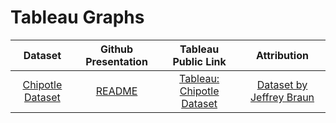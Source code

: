 # Tableau Graphs


|   Dataset   |   Github Presentation |  Tableau Public Link  |   Attribution   |  
|:--------------:|:-------------:|:-------------:|:-----------:|
|[Chipotle Dataset](https://github.com/jbrdge/TableauProjects/blob/master/Datasources/Chipotle/chipotle_stores.xlsx)|[README](https://github.com/jbrdge/TableauProjects/blob/master/Datasources/Chipotle/)|[Tableau: Chipotle Dataset](https://public.tableau.com/profile/jacob.breckenridge#!/vizhome/ChipotleDataset/Sheet1)|[Dataset by Jeffrey Braun](https://www.kaggle.com/jeffreybraun/chipotle-locations?select=chipotle_stores.csv)|